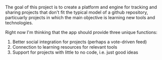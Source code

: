 The goal of this project is to create a platform and engine for tracking and sharing projects that don't fit the typical model of a github repository, particuarly projects in which the main objective is learning new tools and technologies.

Right now I'm thinking that the app should provide three unique functions:

1. Better social integration for projects (perhaps a vote-driven feed)
2. Connection to learning resources for relevant tools
3. Support for projects with little to no code, i.e. just good ideas